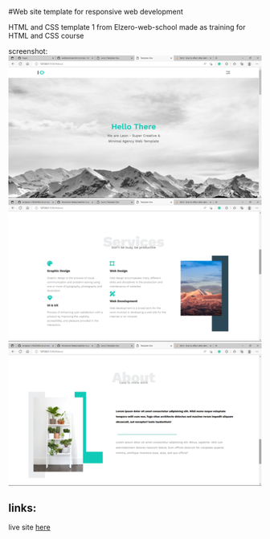 #Web site template for responsive web development 



HTML and CSS template 1 from Elzero-web-school made as training for HTML and CSS course 



screenshot: ![photo](https://github.com/3omeed/template-1/blob/main/images/Screenshot%20(70).png)
![photo](https://github.com/3omeed/template-1/blob/main/images/Screenshot%20(71).png)
![photo](https://github.com/3omeed/template-1/blob/main/images/Screenshot%20(72).png)









links:
----
live site [here]()    

